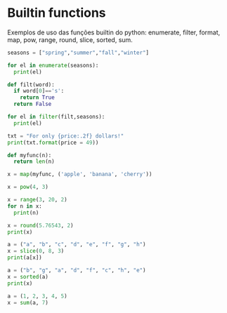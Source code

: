 # Builtin functions

 Exemplos de uso das funções builtin do python: enumerate, filter, format, map, pow, range, round, slice, sorted, sum.
 
```py
seasons = ["spring","summer","fall","winter"]

for el in enumerate(seasons):
  print(el)

def filt(word):
  if word[0]=='s':
    return True
  return False

for el in filter(filt,seasons):
  print(el)

txt = "For only {price:.2f} dollars!"
print(txt.format(price = 49))

def myfunc(n):
  return len(n)

x = map(myfunc, ('apple', 'banana', 'cherry'))

x = pow(4, 3)

x = range(3, 20, 2)
for n in x:
  print(n)

x = round(5.76543, 2)
print(x)

a = ("a", "b", "c", "d", "e", "f", "g", "h")
x = slice(0, 8, 3)
print(a[x])

a = ("b", "g", "a", "d", "f", "c", "h", "e")
x = sorted(a)
print(x)

a = (1, 2, 3, 4, 5)
x = sum(a, 7)
```
